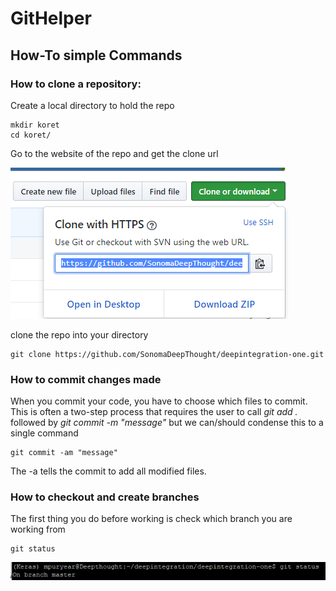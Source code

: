 # GitHelper

## How-To simple Commands

### How to clone a repository:

Create a local directory to hold the repo
```
mkdir koret
cd koret/
```

Go to the website of the repo and get the clone url

![img missing](GitClone.PNG)

clone the repo into your directory
```
git clone https://github.com/SonomaDeepThought/deepintegration-one.git
```

### How to commit changes made

When you commit your code, you have to choose which files to commit. This is often a two-step process that requires the user to call _git add ._ followed by _git commit -m "message"_ but we can/should condense this to a single command
```shell
git commit -am "message"
```
The -a tells the commit to add all modified files. 


### How to checkout and create branches

The first thing you do before working is check which branch you are working from
```
git status
```
![img missing](GitStatus.PNG)
